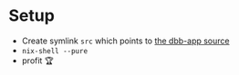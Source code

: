 # Setup

 - Create symlink `src` which points to [the dbb-app source](https://github.com/digitalbitbox/dbb-app)
 - `nix-shell --pure`
 - profit :trophy:
